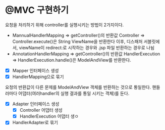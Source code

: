 # @MVC 구현하기


요청을 처리하기 위해 controller를 실행시키는 방법이 2가지이다.
- MannualHandlerMapping => getController()의 반환값 Controller => Controller.execute()은 String ViewName을 반환한다
    이후, 디스패처 서블릿에서, viewName이 redirect:로 시작하는 경우와 .jsp 파일 반환하는 경우로 나뉨
- AnnotationHandlerMapping => getController()의 반환값 HandlerExecution => HandlerExecution.handle()은 ModelAndView를 반환한다.
- [x] Mapper 인터페이스 생성
- [x] HandlerMapping으로 묶기

요청의 반환값이 다른 문제를 ModelAndView 객체를 반환하는 것으로 통일한다.
핸들러마다 어댑터(여러handler의 실행 결과를 통일 시키는 객체)를 둔다.
- [x] Adapter 인터페이스 생성
  - [x] Controller 어댑터 생성
  - [x] HandlerExecution 어댑터 생ㅇ
- [x] HandlerAdapter로 묶기
